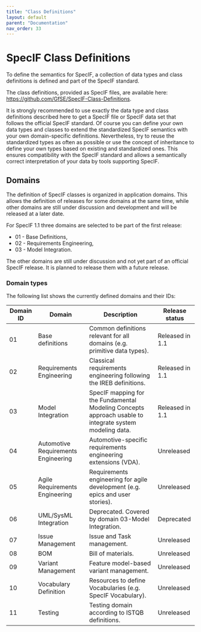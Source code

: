 ```yaml
---
title: "Class Definitions"
layout: default
parent: "Documentation"
nav_order: 33
---
```


# SpecIF Class Definitions

To define the semantics for SpecIF, a collection of data types and class definitions is defined and part of the SpecIF standard. 

The class definitions, provided as SpecIF files, are available here: https://github.com/GfSE/SpecIF-Class-Definitions.

It is strongly recommended to use exactly the data type and class definitions 
described here to get a SpecIF file or SpecIF data set that follows the official SpecIF standard.
Of course you can define your own data types and classes to extend the 
standardized SpecIF semantics with your own domain-specific definitions.
Nevertheless, try to reuse the standardized types as often as possible or use the concept of inheritance 
to define your own types based on existing and standardized ones.
This ensures compatibility with the SpecIF standard and allows a semantically correct interpretation 
of your data by tools supporting SpecIF.   

## Domains

The definition of SpecIF classes is organized in application domains. 
This allows the definition of releases for some domains at the same time, while 
other domains are still under discussion and development and will be released at a later date.

For SpecIF 1.1 three domains are selected to be part of the first release:

- 01 - Base Definitions,
- 02 - Requirements Engineering,
- 03 - Model Integration.

The other domains are still under discussion and not yet part of an official SpecIF release. 
It is planned to release them with a future release.

### Domain types
The following list shows the currently defined domains and their IDs:

|Domain ID|Domain|Description|Release status|
| --- | --- | --- | --- |
|01|Base definitions|Common definitions relevant for all domains (e.g. primitive data types).|Released in 1.1|
|02|Requirements Engineering|Classical requirements engineering following the IREB definitions.|Released in 1.1|
|03|Model Integration|SpecIF mapping for the Fundamental Modeling Concepts approach usable to integrate system modeling data.|Released in 1.1|
|04|Automotive Requirements Engineering|Automotive-specific requirements engineering extensions (VDA).|Unreleased|
|05|Agile Requirements Engineering|Requirements engineering for agile development (e.g. epics and user stories).|Unreleased|
|06|UML/SysML Integration|Deprecated. Covered by domain 03-Model Integration.|Deprecated|
|07|Issue Management|Issue and Task management.|Unreleased|
|08|BOM|Bill of materials.|Unreleased|
|09|Variant Management|Feature model-based variant management.|Unreleased|
|10|Vocabulary Definition|Resources to define Vocabularies (e.g. SpecIF Vocabulary).|Unreleased|
|11|Testing|Testing domain according to ISTQB definitions.|Unreleased|
